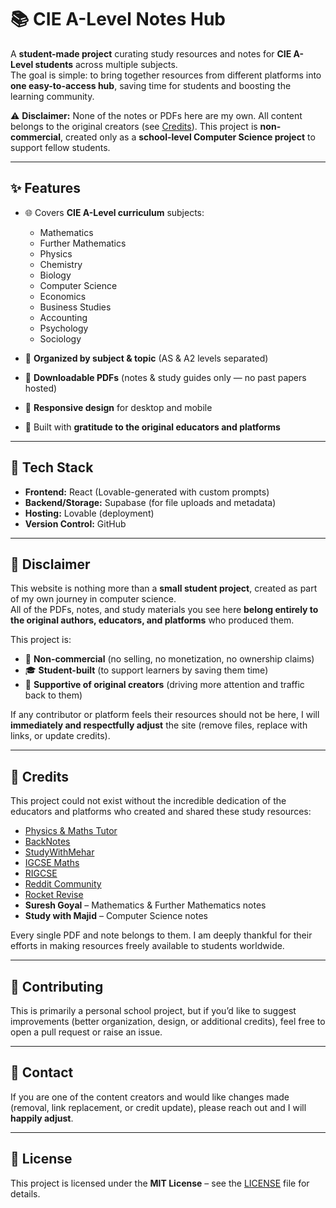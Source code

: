 # 📚 CIE A-Level Notes Hub  

A **student-made project** curating study resources and notes for **CIE A-Level students** across multiple subjects.  
The goal is simple: to bring together resources from different platforms into **one easy-to-access hub**, saving time for students and boosting the learning community.  

⚠️ **Disclaimer:** None of the notes or PDFs here are my own. All content belongs to the original creators (see [Credits](#-credits)). This project is **non-commercial**, created only as a **school-level Computer Science project** to support fellow students.  

---

## ✨ Features  

- 🌐 Covers **CIE A-Level curriculum** subjects:  
  - Mathematics  
  - Further Mathematics  
  - Physics  
  - Chemistry  
  - Biology  
  - Computer Science  
  - Economics  
  - Business Studies  
  - Accounting  
  - Psychology  
  - Sociology  

- 📂 **Organized by subject & topic** (AS & A2 levels separated)  
- 📑 **Downloadable PDFs** (notes & study guides only — no past papers hosted)  
- 📱 **Responsive design** for desktop and mobile  
- 🙏 Built with **gratitude to the original educators and platforms**  

---

## 🚀 Tech Stack  

- **Frontend:** React (Lovable-generated with custom prompts)  
- **Backend/Storage:** Supabase (for file uploads and metadata)  
- **Hosting:** Lovable (deployment)  
- **Version Control:** GitHub  

---

## 📜 Disclaimer  

This website is nothing more than a **small student project**, created as part of my own journey in computer science.  
All of the PDFs, notes, and study materials you see here **belong entirely to the original authors, educators, and platforms** who produced them.  

This project is:  
- 📝 **Non-commercial** (no selling, no monetization, no ownership claims)  
- 🎓 **Student-built** (to support learners by saving them time)  
- 🔗 **Supportive of original creators** (driving more attention and traffic back to them)  

If any contributor or platform feels their resources should not be here, I will **immediately and respectfully adjust** the site (remove files, replace with links, or update credits).  

---

## 🙏 Credits  

This project could not exist without the incredible dedication of the educators and platforms who created and shared these study resources:  

- [Physics & Maths Tutor](https://www.physicsandmathstutor.com/)  
- [BackNotes](https://backnotes.com/)  
- [StudyWithMehar](https://studywithmehar.com/)  
- [IGCSE Maths](https://igcsemaths.in/)  
- [RIGCSE](https://rigcse.com/)  
- [Reddit Community](https://www.reddit.com/)  
- [Rocket Revise](https://rocketrevised.com/)  
- **Suresh Goyal** – Mathematics & Further Mathematics notes  
- **Study with Majid** – Computer Science notes  

Every single PDF and note belongs to them. I am deeply thankful for their efforts in making resources freely available to students worldwide.  

---

## 📌 Contributing  

This is primarily a personal school project, but if you’d like to suggest improvements (better organization, design, or additional credits), feel free to open a pull request or raise an issue.  

---

## 📧 Contact  

If you are one of the content creators and would like changes made (removal, link replacement, or credit update), please reach out and I will **happily adjust**.  

---

## 📄 License  

This project is licensed under the **MIT License** – see the [LICENSE](LICENSE) file for details.  
